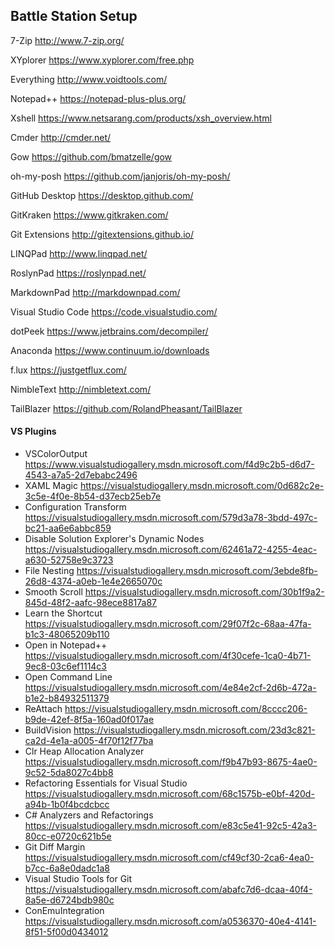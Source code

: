 ## Battle Station Setup

7-Zip http://www.7-zip.org/

XYplorer https://www.xyplorer.com/free.php

Everything http://www.voidtools.com/

Notepad++ https://notepad-plus-plus.org/

Xshell https://www.netsarang.com/products/xsh_overview.html

Cmder http://cmder.net/

Gow https://github.com/bmatzelle/gow

oh-my-posh https://github.com/janjoris/oh-my-posh/

GitHub Desktop https://desktop.github.com/

GitKraken https://www.gitkraken.com/

Git Extensions http://gitextensions.github.io/

LINQPad http://www.linqpad.net/

RoslynPad https://roslynpad.net/

MarkdownPad http://markdownpad.com/

Visual Studio Code https://code.visualstudio.com/

dotPeek https://www.jetbrains.com/decompiler/

Anaconda https://www.continuum.io/downloads

f.lux https://justgetflux.com/

NimbleText http://nimbletext.com/

TailBlazer https://github.com/RolandPheasant/TailBlazer

#### VS Plugins
* VSColorOutput https://www.visualstudiogallery.msdn.microsoft.com/f4d9c2b5-d6d7-4543-a7a5-2d7ebabc2496
* XAML Magic https://visualstudiogallery.msdn.microsoft.com/0d682c2e-3c5e-4f0e-8b54-d37ecb25eb7e
* Configuration Transform https://visualstudiogallery.msdn.microsoft.com/579d3a78-3bdd-497c-bc21-aa6e6abbc859
* Disable Solution Explorer's Dynamic Nodes https://visualstudiogallery.msdn.microsoft.com/62461a72-4255-4eac-a630-52758e9c3723
* File Nesting https://visualstudiogallery.msdn.microsoft.com/3ebde8fb-26d8-4374-a0eb-1e4e2665070c
* Smooth Scroll https://visualstudiogallery.msdn.microsoft.com/30b1f9a2-845d-48f2-aafc-98ece8817a87
* Learn the Shortcut https://visualstudiogallery.msdn.microsoft.com/29f07f2c-68aa-47fa-b1c3-48065209b110
* Open in Notepad++ https://visualstudiogallery.msdn.microsoft.com/4f30cefe-1ca0-4b71-9ec8-03c6ef1114c3
* Open Command Line https://visualstudiogallery.msdn.microsoft.com/4e84e2cf-2d6b-472a-b1e2-b84932511379
* ReAttach https://visualstudiogallery.msdn.microsoft.com/8cccc206-b9de-42ef-8f5a-160ad0f017ae
* BuildVision https://visualstudiogallery.msdn.microsoft.com/23d3c821-ca2d-4e1a-a005-4f70f12f77ba
* Clr Heap Allocation Analyzer https://visualstudiogallery.msdn.microsoft.com/f9b47b93-8675-4ae0-9c52-5da8027c4bb8
* Refactoring Essentials for Visual Studio https://visualstudiogallery.msdn.microsoft.com/68c1575b-e0bf-420d-a94b-1b0f4bcdcbcc
* C# Analyzers and Refactorings https://visualstudiogallery.msdn.microsoft.com/e83c5e41-92c5-42a3-80cc-e0720c621b5e
* Git Diff Margin https://visualstudiogallery.msdn.microsoft.com/cf49cf30-2ca6-4ea0-b7cc-6a8e0dadc1a8
* Visual Studio Tools for Git https://visualstudiogallery.msdn.microsoft.com/abafc7d6-dcaa-40f4-8a5e-d6724bdb980c
* ConEmuIntegration https://visualstudiogallery.msdn.microsoft.com/a0536370-40e4-4141-8f51-5f00d0434012